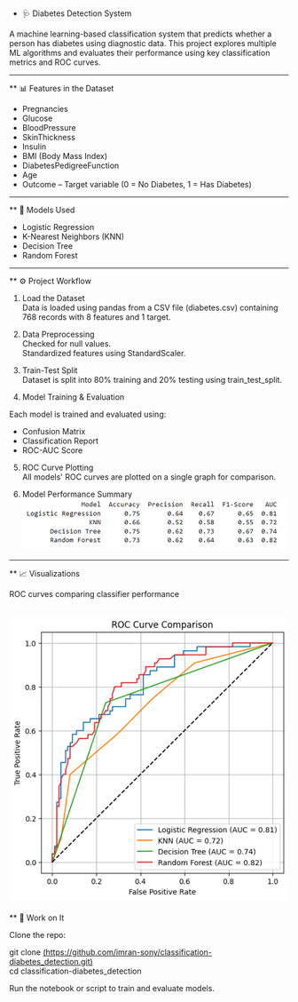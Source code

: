 * 🩺 Diabetes Detection System

A machine learning-based classification system that predicts whether a person has diabetes using diagnostic data. This project explores multiple ML algorithms and evaluates their performance using key classification metrics and ROC curves.

---

** 📊 Features in the Dataset

- Pregnancies  
- Glucose  
- BloodPressure  
- SkinThickness  
- Insulin  
- BMI (Body Mass Index)  
- DiabetesPedigreeFunction  
- Age  
- Outcome – Target variable (0 = No Diabetes, 1 = Has Diabetes)

---

** 🧠 Models Used

- Logistic Regression  
- K-Nearest Neighbors (KNN)  
- Decision Tree  
- Random Forest  

---

** ⚙️ Project Workflow
1. Load the Dataset   
Data is loaded using pandas from a CSV file (diabetes.csv) containing 768 records with 8 features and 1 target.

3. Data Preprocessing  
Checked for null values.  
Standardized features using StandardScaler.  

3. Train-Test Split  
Dataset is split into 80% training and 20% testing using train_test_split.  

4. Model Training & Evaluation  

  Each model is trained and evaluated using:  
- Confusion Matrix  
- Classification Report  
- ROC-AUC Score  

5. ROC Curve Plotting  
All models' ROC curves are plotted on a single graph for comparison.

7. Model Performance Summary
![Result](./Result.png)  

---

** 📈 Visualizations

ROC curves comparing classifier performance  

![Output](./Output.png)
---

** 🚀 Work on It

Clone the repo:  

git clone [(https://github.com/imran-sony/classification-diabetes_detection.git)](https://github.com/imran-sony/classification-diabetes_detection.git)  
cd classification-diabetes_detection


Run the notebook or script to train and evaluate models.
